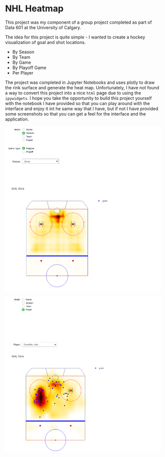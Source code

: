 # NHL Heatmap

This project was my component of a group project completed as part of Data 601 at the University of Calgary.

The idea for this project is quite simple - I wanted to create a hockey visualization of goal and shot locations.
* By Season
* By Team
* By Game
* By Playoff Game
* Per Player

The project was completed in Jupyter Notebooks and uses plotly to draw the rink surface and generate the heat map. Unfortunately, I have not found a  way to convert this project into a nice `html` page due to using the `ipywidgets`. I hope you take the opportunity to build this project yourself with the notebook I have provided so that you can play around with the interface and enjoy it int he same way that I have, but if not I have provided some screenshots so that you can get a feel for the interface and the application.

![season-goals](/imgs/nhl-heatmap-season.png)

![ovechkin](/imgs/nhl-heatmap-ovechkin.png)
